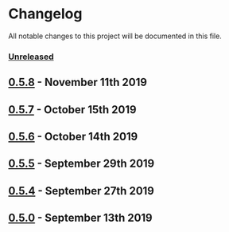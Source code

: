 # Changelog

All notable changes to this project will be documented in this file.

### [Unreleased][HEAD]

## [0.5.8] - November 11th 2019

## [0.5.7] - October 15th 2019

## [0.5.6] - October 14th 2019

## [0.5.5] - September 29th 2019

## [0.5.4] - September 27th 2019

## [0.5.0] - September 13th 2019

[0.5.0]: https://github.com/Esri/solution.js/compare/a41f3b856898e7fbac679ffb44de1c38f55260e3...v0.5.0 "v0.5.0"
[0.5.4]: https://github.com/Esri/solution.js/compare/v0.5.0...v0.5.4 "v0.5.4"
[0.5.5]: https://github.com/Esri/solution.js/compare/v0.5.4...v0.5.5 "v0.5.5"
[0.5.6]: https://github.com/Esri/solution.js/compare/v0.5.5...v0.5.6 "v0.5.6"
[0.5.7]: https://github.com/Esri/solution.js/compare/v0.5.6...v0.5.7 "v0.5.7"
[0.5.8]: https://github.com/Esri/solution.js/compare/v0.5.7...v0.5.8 "v0.5.8"
[HEAD]: https://github.com/Esri/solution.js/compare/v0.5.8...HEAD "Unreleased Changes"
